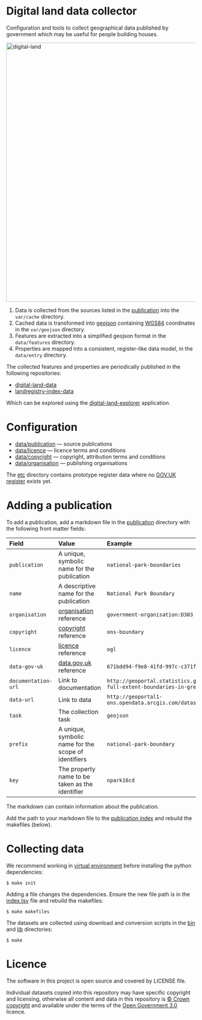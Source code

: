 # Digital land data collector

Configuration and tools to collect geographical data published by government which may be useful for people building houses.

<a href="https://www.flickr.com/photos/psd/42622352081/" title="digital-land"><img src="https://farm2.staticflickr.com/1744/42622352081_70e90a4622_b.jpg" width="1024" height="688" alt="digital-land"></a>

  1. Data is collected from the sources listed in the [publication](publication) into the `var/cache` directory.
  2. Cached data is transformed into [geojson](http://geojson.org/) containing [WGS84](https://www.gov.uk/government/publications/open-standards-for-government/exchange-of-location-point) coordinates in the `var/geojson` directory.
  3. Features are extracted into a simplified geojson format in the `data/features` directory.
  4. Properties are mapped into a consistent, register-like data model, in the `data/entry` directory.

The collected features and properties are periodically published in the following repositories:

  * [digital-land-data](https://github.com/communitiesuk/digital-land-data) 
  * [landregistry-index-data](https://github.com/communitiesuk/landregistry-index-data)

Which can be explored using the [digital-land-explorer](https://github.com/communitiesuk/digital-land-explorer) application.

# Configuration

  * [data/publication](data/publication) — source publications
  * [data/licence](data/licence) — licence terms and conditions
  * [data/copyright](data/copyright) — copyright, attribution terms and conditions
  * [data/organisation](data/organisation.tsv) — publishing organisations

The [etc](etc) directory contains prototype register data where no [GOV.UK register](https://www.registers.service.gov.uk/) exists yet.

# Adding a publication

To add a publication, add a markdown file in the [publication](publication) directory with the following front matter fields:

| Field | Value | Example |
| :---- | :---- | :------ |
| `publication` | A unique, symbolic name for the publication | `national-park-boundaries` |
| `name` | A descriptive name for the publication | `National Park Boundary` |
| `organisation` | [organisation](data/organisation.tsv) reference | `government-organisation:D303` |
| `copyright` | [copyright](data/copyright) reference | `ons-boundary` |
| `licence` | [licence](data/licence) reference | `ogl` |
| `data-gov-uk` | [data.gov.uk](https://data.gov.uk) reference | `671bdd94-f9e8-41fd-997c-c371fca050de` |
| `documentation-url` | Link to documentation | `http://geoportal.statistics.gov.uk/datasets/national-parks-august-2016-full-extent-boundaries-in-great-britain` |
| `data-url` | Link to data | `http://geoportal1-ons.opendata.arcgis.com/datasets/df607d4ffa124cdca8317e3e63d45d78_1.geojson` |
| `task` | The collection task | `geojson` |
| `prefix` | A unique, symbolic name for the scope of identifiers | `national-park-boundary` |
| `key` | The property name to be taken as the identifier | `npark16cd` |

The markdown can contain information about the publication.

Add the path to your markdown file to the [publication index](data/publication/index.tsv) and rebuild the makefiles (below).

# Collecting data

We recommend working in [virtual environment](http://docs.python-guide.org/en/latest/dev/virtualenvs/) before installing the python dependencies:

    $ make init

Adding a file changes the dependencies. Ensure the new file path is in the [index.tsv](data/publication/index.tsv) file and rebuild the makefiles:

    $ make makefiles

The datasets are collected using download and conversion scripts in the [bin](bin) and [lib](lib) directories:

    $ make

# Licence

The software in this project is open source and covered by LICENSE file.

Individual datasets copied into this repository may have specific copyright and licensing, otherwise all content and data in this repository is
[© Crown copyright](http://www.nationalarchives.gov.uk/information-management/re-using-public-sector-information/copyright-and-re-use/crown-copyright/)
and available under the terms of the [Open Government 3.0](https://www.nationalarchives.gov.uk/doc/open-government-licence/version/3/) licence.
